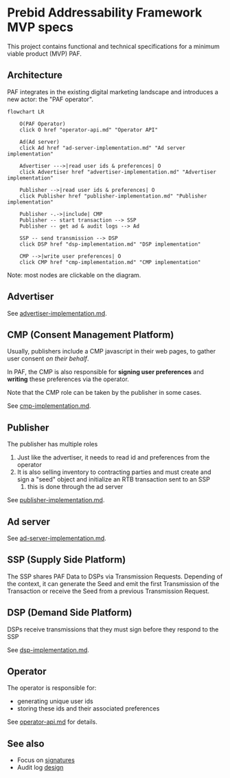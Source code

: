 # Prebid Addressability Framework MVP specs

This project contains functional and technical specifications for a minimum viable product (MVP) PAF. 

## Architecture

PAF integrates in the existing digital marketing landscape and introduces a new actor: the "PAF operator".

```mermaid
flowchart LR
    
    O(PAF Operator)
    click O href "operator-api.md" "Operator API"
    
    Ad(Ad server)
    click Ad href "ad-server-implementation.md" "Ad server implementation"
    
    Advertiser --->|read user ids & preferences| O
    click Advertiser href "advertiser-implementation.md" "Advertiser implementation"
    
    Publisher -->|read user ids & preferences| O
    click Publisher href "publisher-implementation.md" "Publisher implementation"
    
    Publisher -.->|include| CMP
    Publisher -- start transaction --> SSP
    Publisher -- get ad & audit logs --> Ad
    
    SSP -- send transmission --> DSP
    click DSP href "dsp-implementation.md" "DSP implementation"
    
    CMP -->|write user preferences| O
    click CMP href "cmp-implementation.md" "CMP implementation"

```

Note: most nodes are clickable on the diagram.

## Advertiser

See [advertiser-implementation.md](advertiser-implementation.md).

## CMP (Consent Management Platform)

Usually, publishers include a CMP javascript in their web pages, to gather user consent _on their behalf_.

In PAF, the CMP is also responsible for **signing user preferences** and **writing** these preferences via the operator.

Note that the CMP role can be taken by the publisher in some cases.

See [cmp-implementation.md](cmp-implementation.md).

## Publisher

The publisher has multiple roles

1. Just like the advertiser, it needs to read id and preferences from the operator
2. It is also selling inventory to contracting parties and must create and sign a "seed" object and initialize an RTB transaction sent to an SSP
   1. this is done through the ad server

See [publisher-implementation.md](publisher-implementation.md).

## Ad server

See [ad-server-implementation.md](ad-server-implementation.md).

## SSP (Supply Side Platform)

The SSP shares PAF Data to DSPs via Transmission Requests. Depending of the context, it can generate the Seed and emit the first Transmission of the Transaction or receive the Seed from a previous Transmission Request.

## DSP (Demand Side Platform)

DSPs receive transmissions that they must sign before they respond to the SSP

See [dsp-implementation.md](dsp-implementation.md).

## Operator

The operator is responsible for:
- generating unique user ids
- storing these ids and their associated preferences

See [operator-api.md](operator-api.md) for details.

## See also

- Focus on [signatures](signatures.md)
- Audit log [design](audit-log-design.md)
